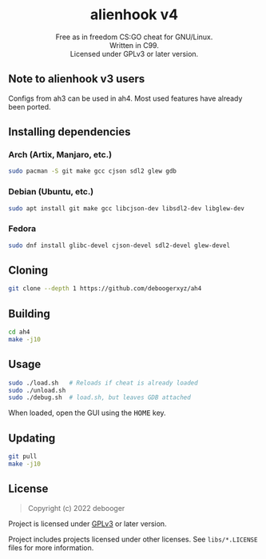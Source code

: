 <div align="center">
<h1>alienhook v4</h1>
Free as in freedom CS:GO cheat for GNU/Linux.<br>
Written in C99.<br>
Licensed under GPLv3 or later version.<br>
</div>

## Note to alienhook v3 users

Configs from ah3 can be used in ah4.
Most used features have already been ported.

## Installing dependencies

### Arch (Artix, Manjaro, etc.)

```sh
sudo pacman -S git make gcc cjson sdl2 glew gdb
```

### Debian (Ubuntu, etc.)

```sh
sudo apt install git make gcc libcjson-dev libsdl2-dev libglew-dev
```

### Fedora

```sh
sudo dnf install glibc-devel cjson-devel sdl2-devel glew-devel
```

## Cloning

```sh
git clone --depth 1 https://github.com/deboogerxyz/ah4
```

## Building

```sh
cd ah4
make -j10
```

## Usage

```sh
sudo ./load.sh   # Reloads if cheat is already loaded
sudo ./unload.sh
sudo ./debug.sh  # load.sh, but leaves GDB attached
```

When loaded, open the GUI using the <kbd>HOME</kbd> key.

## Updating

```sh
git pull
make -j10
```

## License

> Copyright (c) 2022 debooger

Project is licensed under [GPLv3](https://www.gnu.org/licenses/gpl-3.0.en.html) or later version.

Project includes projects licensed under other licenses. See `libs/*.LICENSE` files for more information.
